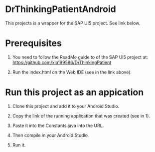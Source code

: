 # DrThinkingPatientAndroid

This projects is a wrapper for the SAP UI5 project. See link below.

# Prerequisites

1. You need to follow the ReadMe guide to of the SAP UI5 project at:
https://github.com/xia199586/DrThinkingPatient

2. Run the index.html on the Web IDE (see in the link above).

# Run this project as an appication

1. Clone this project and add it to your Android Studio.

2. Copy the link of the running application that was created (see in 1).

3. Paste it into the Constants.java into the URL.

4. Then compile in your Android Studio.

5. Run it.

